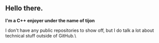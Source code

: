 ## Hello there.
**I'm a C++ enjoyer under the name of tijon**

I don't have any public repositories to show off, but I do talk a lot about technical stuff outside of GitHub.\
